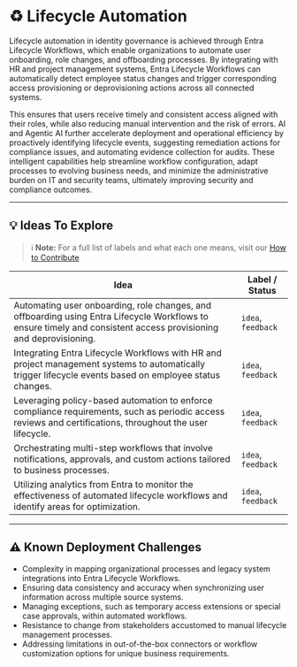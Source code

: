 # ♻️ Lifecycle Automation

Lifecycle automation in identity governance is achieved through Entra Lifecycle Workflows, which enable organizations to automate user onboarding, role changes, and offboarding processes. By integrating with HR and project management systems, Entra Lifecycle Workflows can automatically detect employee status changes and trigger corresponding access provisioning or deprovisioning actions across all connected systems.

This ensures that users receive timely and consistent access aligned with their roles, while also reducing manual intervention and the risk of errors. AI and Agentic AI further accelerate deployment and operational efficiency by proactively identifying lifecycle events, suggesting remediation actions for compliance issues, and automating evidence collection for audits. These intelligent capabilities help streamline workflow configuration, adapt processes to evolving business needs, and minimize the administrative burden on IT and security teams, ultimately improving security and compliance outcomes.

---

## 💡 Ideas To Explore

 > ℹ️ **Note:** For a full list of labels and what each one means, visit our [How to Contribute](https://github.com/microsoft/EntraSuite-Training/blob/main/Agentic/Readme.md#-how-to-contribute)

| Idea | Label / Status |
|------|----------------|
| Automating user onboarding, role changes, and offboarding using Entra Lifecycle Workflows to ensure timely and consistent access provisioning and deprovisioning. | `idea`, `feedback` |
| Integrating Entra Lifecycle Workflows with HR and project management systems to automatically trigger lifecycle events based on employee status changes. | `idea`, `feedback` |
| Leveraging policy-based automation to enforce compliance requirements, such as periodic access reviews and certifications, throughout the user lifecycle. | `idea`, `feedback` |
| Orchestrating multi-step workflows that involve notifications, approvals, and custom actions tailored to business processes. | `idea`, `feedback` |
| Utilizing analytics from Entra to monitor the effectiveness of automated lifecycle workflows and identify areas for optimization. | `idea`, `feedback` |

---

## ⚠️ Known Deployment Challenges

- Complexity in mapping organizational processes and legacy system integrations into Entra Lifecycle Workflows.
- Ensuring data consistency and accuracy when synchronizing user information across multiple source systems.
- Managing exceptions, such as temporary access extensions or special case approvals, within automated workflows.
- Resistance to change from stakeholders accustomed to manual lifecycle management processes.
- Addressing limitations in out-of-the-box connectors or workflow customization options for unique business requirements.

